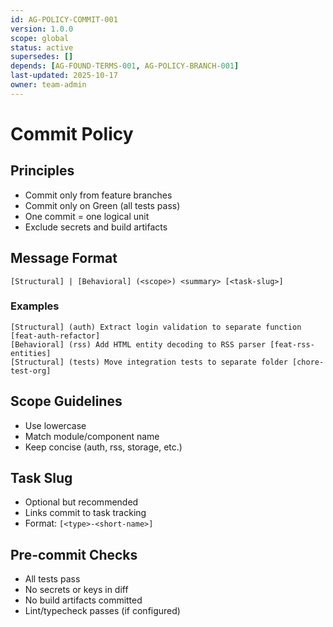 ```yaml
---
id: AG-POLICY-COMMIT-001
version: 1.0.0
scope: global
status: active
supersedes: []
depends: [AG-FOUND-TERMS-001, AG-POLICY-BRANCH-001]
last-updated: 2025-10-17
owner: team-admin
---
```


# Commit Policy

## Principles

- Commit only from feature branches
- Commit only on Green (all tests pass)
- One commit = one logical unit
- Exclude secrets and build artifacts

## Message Format

```
[Structural] | [Behavioral] (<scope>) <summary> [<task-slug>]
```

### Examples

```
[Structural] (auth) Extract login validation to separate function [feat-auth-refactor]
[Behavioral] (rss) Add HTML entity decoding to RSS parser [feat-rss-entities]
[Structural] (tests) Move integration tests to separate folder [chore-test-org]
```

## Scope Guidelines

- Use lowercase
- Match module/component name
- Keep concise (auth, rss, storage, etc.)

## Task Slug

- Optional but recommended
- Links commit to task tracking
- Format: `[<type>-<short-name>]`

## Pre-commit Checks

- All tests pass
- No secrets or keys in diff
- No build artifacts committed
- Lint/typecheck passes (if configured)
